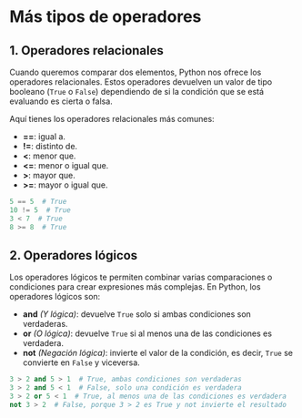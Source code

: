 # Más tipos de operadores

## 1. Operadores relacionales

Cuando queremos comparar dos elementos, Python nos ofrece los operadores relacionales. Estos operadores devuelven un valor de tipo booleano (`True` o `False`) dependiendo de si la condición que se está evaluando es cierta o falsa.

Aquí tienes los operadores relacionales más comunes:

* **==**: igual a.
* **!=**:  distinto de.
* **<**: menor que.
* **<=**: menor o igual que.
* **>**: mayor que.
* **>=**: mayor o igual que.

```py
5 == 5  # True
10 != 5  # True
3 < 7  # True
8 >= 8  # True
```

## 2. Operadores lógicos

Los operadores lógicos te permiten combinar varias comparaciones o condiciones para crear expresiones más complejas. En Python, los operadores lógicos son:

* **and** *(Y lógica)*: devuelve `True` solo si ambas condiciones son verdaderas. 
* **or** *(O lógica)*: devuelve `True` si al menos una de las condiciones es verdadera. 
* **not** *(Negación lógica)*: invierte el valor de la condición, es decir, `True` se convierte en `False` y viceversa. 

```py
3 > 2 and 5 > 1  # True, ambas condiciones son verdaderas
3 > 2 and 5 < 1  # False, solo una condición es verdadera
3 > 2 or 5 < 1  # True, al menos una de las condiciones es verdadera
not 3 > 2  # False, porque 3 > 2 es True y not invierte el resultado
```

